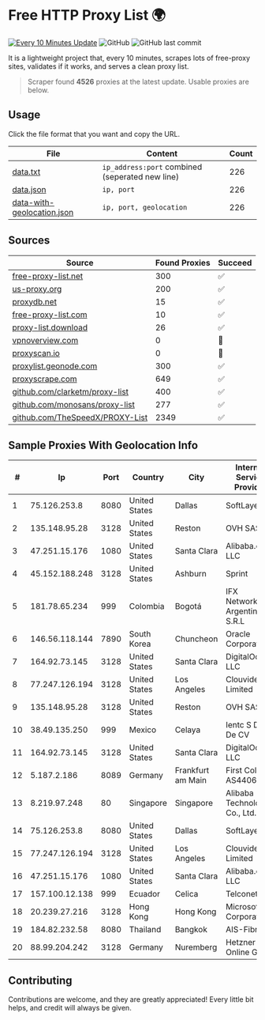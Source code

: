 
# Free HTTP Proxy List 🌍

[![Every 10 Minutes Update](https://github.com/mertguvencli/http-proxy-list/actions/workflows/main.yml/badge.svg?branch=main)](https://github.com/mertguvencli/http-proxy-list/actions/workflows/main.yml)
![GitHub](https://img.shields.io/github/license/mertguvencli/http-proxy-list)
![GitHub last commit](https://img.shields.io/github/last-commit/mertguvencli/http-proxy-list)

It is a lightweight project that, every 10 minutes, scrapes lots of free-proxy sites, validates if it works, and serves a clean proxy list.


> Scraper found **4526** proxies at the latest update. Usable proxies are below.

## Usage

Click the file format that you want and copy the URL.


|File|Content|Count|
|----|-------|-----|
|[data.txt](https://raw.githubusercontent.com/mertguvencli/http-proxy-list/main/proxy-list/data.txt)|`ip_address:port` combined (seperated new line)|226|
|[data.json](https://raw.githubusercontent.com/mertguvencli/http-proxy-list/main/proxy-list/data.json)|`ip, port`|226|
|[data-with-geolocation.json](https://raw.githubusercontent.com/mertguvencli/http-proxy-list/main/proxy-list/data-with-geolocation.json)|`ip, port, geolocation`|226|

## Sources

|Source|Found Proxies|Succeed|
|------|-------------|-------|
|[free-proxy-list.net](https://free-proxy-list.net)|300|✅|
|[us-proxy.org](https://www.us-proxy.org)|200|✅|
|[proxydb.net](http://proxydb.net)|15|✅|
|[free-proxy-list.com](https://free-proxy-list.com/?page=&port=&type%5B%5D=http&type%5B%5D=https&up_time=0&search=Search)|10|✅|
|[proxy-list.download](https://www.proxy-list.download/HTTP)|26|✅|
|[vpnoverview.com](https://vpnoverview.com/privacy/anonymous-browsing/free-proxy-servers)|0|🚫|
|[proxyscan.io](https://www.proxyscan.io)|0|🚫|
|[proxylist.geonode.com](https://proxylist.geonode.com/api/proxy-list?limit=300&page=1&sort_by=lastChecked&sort_type=desc&protocols=http,https)|300|✅|
|[proxyscrape.com](https://api.proxyscrape.com/v2/?request=displayproxies&protocol=http&timeout=10000&country=all&ssl=all&anonymity=all)|649|✅|
|[github.com/clarketm/proxy-list](https://raw.githubusercontent.com/clarketm/proxy-list/master/proxy-list-raw.txt)|400|✅|
|[github.com/monosans/proxy-list](https://raw.githubusercontent.com/monosans/proxy-list/main/proxies/http.txt)|277|✅|
|[github.com/TheSpeedX/PROXY-List](https://raw.githubusercontent.com/TheSpeedX/PROXY-List/master/http.txt)|2349|✅|


## Sample Proxies With Geolocation Info

|#|Ip|Port|Country|City|Internet Service Provider|
|-|--|----|-------|----|-------------------------|
|1|75.126.253.8|8080|United States|Dallas|SoftLayer|
|2|135.148.95.28|3128|United States|Reston|OVH SAS|
|3|47.251.15.176|1080|United States|Santa Clara|Alibaba.com LLC|
|4|45.152.188.248|3128|United States|Ashburn|Sprint|
|5|181.78.65.234|999|Colombia|Bogotá|IFX Networks Argentina S.R.L|
|6|146.56.118.144|7890|South Korea|Chuncheon|Oracle Corporation|
|7|164.92.73.145|3128|United States|Santa Clara|DigitalOcean, LLC|
|8|77.247.126.194|3128|United States|Los Angeles|Clouvider Limited|
|9|135.148.95.28|3128|United States|Reston|OVH SAS|
|10|38.49.135.250|999|Mexico|Celaya|Ientc S De RL De CV|
|11|164.92.73.145|3128|United States|Santa Clara|DigitalOcean, LLC|
|12|5.187.2.186|8089|Germany|Frankfurt am Main|First Colo via AS44066|
|13|8.219.97.248|80|Singapore|Singapore|Alibaba (US) Technology Co., Ltd.|
|14|75.126.253.8|8080|United States|Dallas|SoftLayer|
|15|77.247.126.194|3128|United States|Los Angeles|Clouvider Limited|
|16|47.251.15.176|1080|United States|Santa Clara|Alibaba.com LLC|
|17|157.100.12.138|999|Ecuador|Celica|Telconet S.A|
|18|20.239.27.216|3128|Hong Kong|Hong Kong|Microsoft Corporation|
|19|184.82.232.58|8080|Thailand|Bangkok|AIS-Fibre|
|20|88.99.204.242|3128|Germany|Nuremberg|Hetzner Online GmbH|



## Contributing

Contributions are welcome, and they are greatly appreciated! Every
little bit helps, and credit will always be given.

